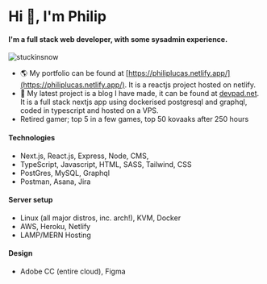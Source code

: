 # Hi 👋, I'm Philip 
#### I'm a full stack web developer, with some sysadmin experience.

<p align="left"> <img src="https://komarev.com/ghpvc/?username=stuckinsnow&label=Profile%20views&color=0e75b6&style=flat" alt="stuckinsnow" /> </p>

- 🌎 My portfolio can be found at [https://philiplucas.netlify.app/](https://philiplucas.netlify.app/). It is a reactjs project hosted on netlify. 
- 🔭 My latest project is a blog I have made, it can be found at [devpad.net](https://devpad.net). It is a full stack nextjs app using dockerised postgresql and graphql, coded in typescript and hosted on a VPS.
- Retired gamer; top 5 in a few games, top 50 kovaaks after 250 hours

#### Technologies 

* Next.js, React.js, Express, Node, CMS, 
* TypeScript, Javascript, HTML, SASS, Tailwind, CSS
* PostGres, MySQL, Graphql
* Postman, Asana, Jira
  
#### Server setup

* Linux (all major distros, inc. arch!), KVM, Docker
* AWS, Heroku, Netlify
* LAMP/MERN Hosting

#### Design 

* Adobe CC (entire cloud), Figma
